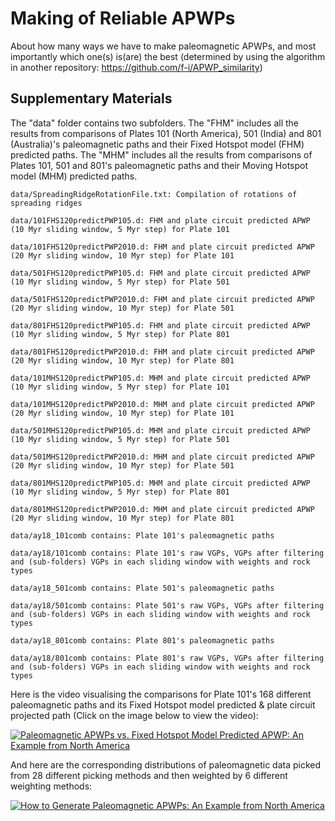 # Making of Reliable APWPs

About how many ways we have to make paleomagnetic APWPs, and most importantly
which one(s) is(are) the best (determined by using the algorithm in another
repository: https://github.com/f-i/APWP_similarity)

## Supplementary Materials

The "data" folder contains two subfolders. The "FHM" includes all the results
from comparisons of Plates 101 (North America), 501 (India) and 801
(Australia)'s paleomagnetic paths and their Fixed Hotspot model (FHM) predicted
paths. The "MHM" includes all the results from comparisons of Plates 101, 501
and 801's paleomagnetic paths and their Moving Hotspot model (MHM) predicted
paths.

    data/SpreadingRidgeRotationFile.txt: Compilation of rotations of spreading ridges

    data/101FHS120predictPWP105.d: FHM and plate circuit predicted APWP (10 Myr sliding window, 5 Myr step) for Plate 101

    data/101FHS120predictPWP2010.d: FHM and plate circuit predicted APWP (20 Myr sliding window, 10 Myr step) for Plate 101

    data/501FHS120predictPWP105.d: FHM and plate circuit predicted APWP (10 Myr sliding window, 5 Myr step) for Plate 501

    data/501FHS120predictPWP2010.d: FHM and plate circuit predicted APWP (20 Myr sliding window, 10 Myr step) for Plate 501

    data/801FHS120predictPWP105.d: FHM and plate circuit predicted APWP (10 Myr sliding window, 5 Myr step) for Plate 801

    data/801FHS120predictPWP2010.d: FHM and plate circuit predicted APWP (20 Myr sliding window, 10 Myr step) for Plate 801

    data/101MHS120predictPWP105.d: MHM and plate circuit predicted APWP (10 Myr sliding window, 5 Myr step) for Plate 101

    data/101MHS120predictPWP2010.d: MHM and plate circuit predicted APWP (20 Myr sliding window, 10 Myr step) for Plate 101

    data/501MHS120predictPWP105.d: MHM and plate circuit predicted APWP (10 Myr sliding window, 5 Myr step) for Plate 501

    data/501MHS120predictPWP2010.d: MHM and plate circuit predicted APWP (20 Myr sliding window, 10 Myr step) for Plate 501

    data/801MHS120predictPWP105.d: MHM and plate circuit predicted APWP (10 Myr sliding window, 5 Myr step) for Plate 801

    data/801MHS120predictPWP2010.d: MHM and plate circuit predicted APWP (20 Myr sliding window, 10 Myr step) for Plate 801

    data/ay18_101comb contains: Plate 101's paleomagnetic paths

    data/ay18/101comb contains: Plate 101's raw VGPs, VGPs after filtering and (sub-folders) VGPs in each sliding window with weights and rock types

    data/ay18_501comb contains: Plate 501's paleomagnetic paths

    data/ay18/501comb contains: Plate 501's raw VGPs, VGPs after filtering and (sub-folders) VGPs in each sliding window with weights and rock types

    data/ay18_801comb contains: Plate 801's paleomagnetic paths

    data/ay18/801comb contains: Plate 801's raw VGPs, VGPs after filtering and (sub-folders) VGPs in each sliding window with weights and rock types



Here is the video visualising the comparisons for Plate 101's 168 different
paleomagnetic paths and its Fixed Hotspot model predicted & plate circuit
projected path (Click on the image below to view the video):

[![Paleomagnetic APWPs vs. Fixed Hotspot Model Predicted APWP: An Example from North America](https://img.youtube.com/vi/KNEdqo5jcOY/0.jpg)](https://www.youtube.com/watch?v=KNEdqo5jcOY "Paleomagnetic APWPs vs. Fixed Hotspot Model Predicted APWP: An Example from North America")

And here are the corresponding distributions of paleomagnetic data picked from
28 different picking methods and then weighted by 6 different weighting methods:

[![How to Generate Paleomagnetic APWPs: An Example from North America](https://img.youtube.com/vi/GMhG3wwZAfw/0.jpg)](https://www.youtube.com/watch?v=GMhG3wwZAfw "How to Generate Paleomagnetic APWPs: An Example from North America")
